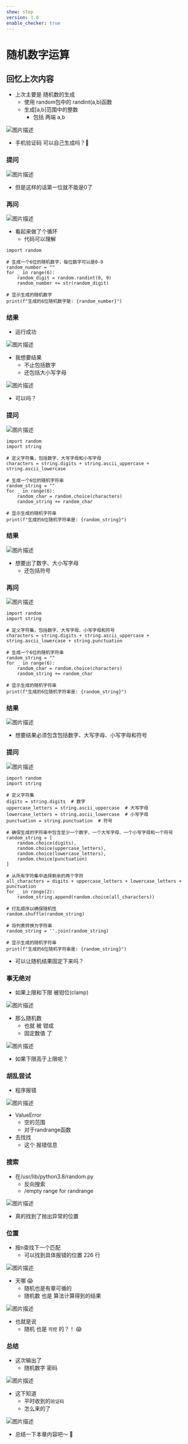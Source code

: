 ```yaml
---
show: step
version: 1.0
enable_checker: true
---
```


# 随机数字运算

## 回忆上次内容

- 上次主要是 随机数的生成
  - 使用 random包中的 randint(a,b)函数
  - 生成[a,b]范围中的整数
	  - 包括 两端 a,b

![图片描述](https://doc.shiyanlou.com/courses/3584/labs/188927/uid1190679-20250105-1736084492460) 

- 手机验证码 可以自己生成吗？🤔

### 提问

![图片描述](https://doc.shiyanlou.com/courses/3584/labs/1030725/uid1190679-20241224-1735014001250)

- 但是这样的话第一位就不能是0了

### 再问

![图片描述](https://doc.shiyanlou.com/courses/3584/labs/1030725/uid1190679-20241224-1735014114846) 

- 看起来做了个循环
	- 代码可以理解

```
import random

# 生成一个6位的随机数字，每位数字可以是0-9
random_number = ""
for _ in range(6):
    random_digit = random.randint(0, 9)
    random_number += str(random_digit)

# 显示生成的随机数字
print(f"生成的6位随机数字是: {random_number}")
```

### 结果

- 运行成功

![图片描述](https://doc.shiyanlou.com/courses/3584/labs/1030725/uid1190679-20241224-1735014815215) 

- 我想要结果
	- 不止包括数字
	- 还包括大小写字母

![图片描述](https://doc.shiyanlou.com/courses/3584/labs/1030725/uid1190679-20250105-1736085540899/wm) 

- 可以吗？

### 提问

![图片描述](https://doc.shiyanlou.com/courses/3584/labs/1030725/uid1190679-20241224-1735015019704) 

```
import random
import string

# 定义字符集，包括数字、大写字母和小写字母
characters = string.digits + string.ascii_uppercase + string.ascii_lowercase

# 生成一个6位的随机字符串
random_string = ""
for _ in range(6):
    random_char = random.choice(characters)
    random_string += random_char

# 显示生成的随机字符串
print(f"生成的6位随机字符串是: {random_string}")
```

### 结果

![图片描述](https://doc.shiyanlou.com/courses/3584/labs/1030725/uid1190679-20241224-1735015477371) 

- 想要出了数字、大小写字母
	- 还包括符号

### 再问

![图片描述](https://doc.shiyanlou.com/courses/3584/labs/1030725/uid1190679-20241224-1735015566149) 

```
import random
import string

# 定义字符集，包括数字、大写字母、小写字母和符号
characters = string.digits + string.ascii_uppercase + string.ascii_lowercase + string.punctuation

# 生成一个6位的随机字符串
random_string = ""
for _ in range(6):
    random_char = random.choice(characters)
    random_string += random_char

# 显示生成的随机字符串
print(f"生成的6位随机字符串是: {random_string}")
```

### 结果

![图片描述](https://doc.shiyanlou.com/courses/3584/labs/1030725/uid1190679-20241224-1735015607084) 

- 想要结果必须包含包括数字、大写字母、小写字母和符号

### 提问

![图片描述](https://doc.shiyanlou.com/courses/3584/labs/1030725/uid1190679-20241224-1735015696024) 

```
import random
import string

# 定义字符集
digits = string.digits  # 数字
uppercase_letters = string.ascii_uppercase  # 大写字母
lowercase_letters = string.ascii_lowercase  # 小写字母
punctuation = string.punctuation  # 符号

# 确保生成的字符串中包含至少一个数字、一个大写字母、一个小写字母和一个符号
random_string = [
    random.choice(digits),
    random.choice(uppercase_letters),
    random.choice(lowercase_letters),
    random.choice(punctuation)
]

# 从所有字符集中选择剩余的两个字符
all_characters = digits + uppercase_letters + lowercase_letters + punctuation
for _ in range(2):
    random_string.append(random.choice(all_characters))

# 打乱顺序以确保随机性
random.shuffle(random_string)

# 将列表转换为字符串
random_string = ''.join(random_string)

# 显示生成的随机字符串
print(f"生成的6位随机字符串是: {random_string}")
```

- 可以让随机结果固定下来吗？

### 事无绝对

- 如果上限和下限 被钳位(clamp)

![图片描述](https://doc.shiyanlou.com/courses/uid1190679-20240929-1727584145613)

- 那么随机数 
	- 也就 被 钳成
	- 固定数值 了

![图片描述](https://doc.shiyanlou.com/courses/uid1190679-20210820-1629425492093)

- 如果下限高于上限呢？

### 胡乱尝试

- 程序报错

![图片描述](https://doc.shiyanlou.com/courses/uid1190679-20210820-1629425590340)

- ValueError
	- 空的范围
	- 对于randrange函数
- 去找找
	- 这个 报错信息

### 搜索

-  在/usr/lib/python3.8/random.py
	- 反向搜索
	- /empty range for randrange

![图片描述](https://doc.shiyanlou.com/courses/uid1190679-20230731-1690774523472)

- 真的找到了抛出异常的位置

### 位置

- 按n查找下一个匹配
	- 可以找到具体报错的位置 226 行

![图片描述](https://doc.shiyanlou.com/courses/uid1190679-20230731-1690774655189)

- 天哪 😱
	- 随机也是有章可循的
	- 随机数 也是 算法计算得到的结果

![图片描述](https://doc.shiyanlou.com/courses/uid1190679-20240929-1727584411432)

- 也就是说	
	- 随机 也是 `可控` 的？！ 😱



### 总结

- 这次输出了
  - 随机数字 密码

![图片描述](https://doc.shiyanlou.com/courses/3584/labs/1030725/uid1190679-20241224-1735015735002) 

- 这下知道
	- 平时收到的`验证码`
	- 怎么来的了

![图片描述](https://doc.shiyanlou.com/courses/uid1190679-20230808-1691503723604)

- 总结一下本章内容吧～ 👋
